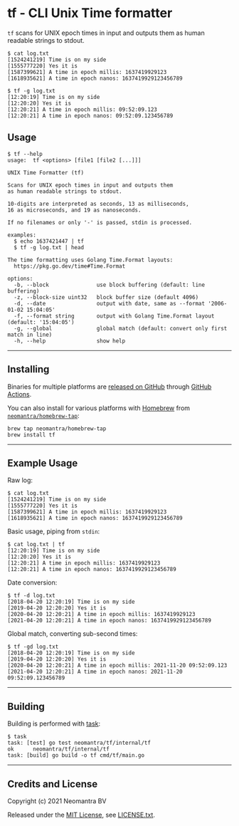 # tf - CLI Unix Time formatter

`tf` scans for UNIX epoch times in input and outputs them
as human readable strings to stdout.

```
$ cat log.txt
[1524241219] Time is on my side
[1555777220] Yes it is
[1587399621] A time in epoch millis: 1637419929123
[1618935621] A time in epoch nanos: 1637419929123456789

$ tf -g log.txt
[12:20:19] Time is on my side
[12:20:20] Yes it is
[12:20:21] A time in epoch millis: 09:52:09.123
[12:20:21] A time in epoch nanos: 09:52:09.123456789
```

## Usage

```
$ tf --help
usage:  tf <options> [file1 [file2 [...]]]

UNIX Time Formatter (tf)

Scans for UNIX epoch times in input and outputs them
as human readable strings to stdout.

10-digits are interpreted as seconds, 13 as milliseconds,
16 as microseconds, and 19 as nanoseconds.

If no filenames or only '-' is passed, stdin is processed.

examples:
  $ echo 1637421447 | tf
  $ tf -g log.txt | head

The time formatting uses Golang Time.Format layouts:
  https://pkg.go.dev/time#Time.Format

options:
  -b, --block               use block buffering (default: line buffering)
  -z, --block-size uint32   block buffer size (default 4096)
  -d, --date                output with date, same as --format '2006-01-02 15:04:05'
  -f, --format string       output with Golang Time.Format layout (default: '15:04:05')
  -g, --global              global match (default: convert only first match in line)
  -h, --help                show help
```

----

## Installing

Binaries for multiple platforms are [released on GitHub](https://github.com/neomantra/tf/releases) through [GitHub Actions](https://github.com/neomantra/tf/actions).

You can also install for various platforms with [Homebrew](https://brew.sh) from [`neomantra/homebrew-tap`](https://github.com/neomantra/homebrew-tap):

```
brew tap neomantra/homebrew-tap
brew install tf
```

----

## Example Usage

Raw log:
```
$ cat log.txt
[1524241219] Time is on my side
[1555777220] Yes it is
[1587399621] A time in epoch millis: 1637419929123
[1618935621] A time in epoch nanos: 1637419929123456789
```

Basic usage, piping from `stdin`:
```
$ cat log.txt | tf
[12:20:19] Time is on my side
[12:20:20] Yes it is
[12:20:21] A time in epoch millis: 1637419929123
[12:20:21] A time in epoch nanos: 1637419929123456789
```

Date conversion:
```
$ tf -d log.txt
[2018-04-20 12:20:19] Time is on my side
[2019-04-20 12:20:20] Yes it is
[2020-04-20 12:20:21] A time in epoch millis: 1637419929123
[2021-04-20 12:20:21] A time in epoch nanos: 1637419929123456789
````

Global match, converting sub-second times:
```
$ tf -gd log.txt
[2018-04-20 12:20:19] Time is on my side
[2019-04-20 12:20:20] Yes it is
[2020-04-20 12:20:21] A time in epoch millis: 2021-11-20 09:52:09.123
[2021-04-20 12:20:21] A time in epoch nanos: 2021-11-20 09:52:09.123456789
```
----

## Building

Building is performed with [task](https://taskfile.dev/#/):

```
$ task
task: [test] go test neomantra/tf/internal/tf
ok      neomantra/tf/internal/tf
task: [build] go build -o tf cmd/tf/main.go
```

----

## Credits and License

Copyright (c) 2021 Neomantra BV

Released under the [MIT License](https://en.wikipedia.org/wiki/MIT_License), see [LICENSE.txt](./LICENSE.txt).
